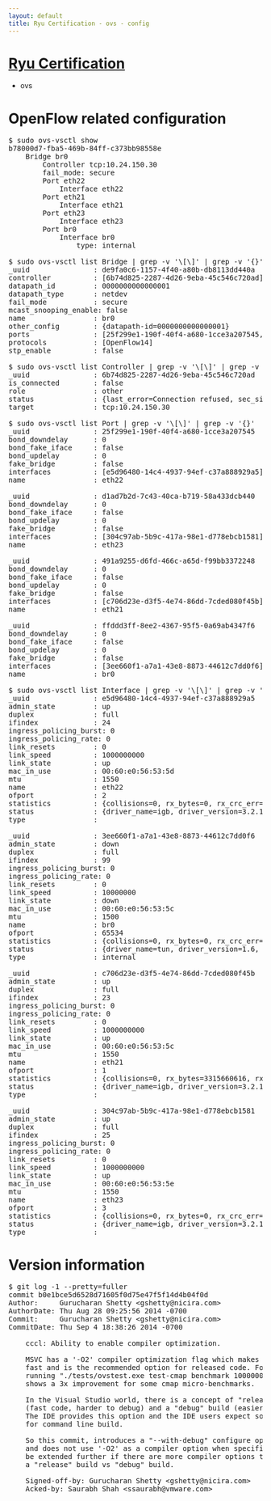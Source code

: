 ```yaml
---
layout: default
title: Ryu Certification - ovs - config
---
```

# [Ryu Certification](http://osrg.github.io/ryu/certification.html)
* ovs 

# OpenFlow related configuration
<pre>
$ sudo ovs-vsctl show
b78000d7-fba5-469b-84ff-c373bb98558e
    Bridge br0
        Controller tcp:10.24.150.30
        fail_mode: secure
        Port eth22
            Interface eth22
        Port eth21
            Interface eth21
        Port eth23
            Interface eth23
        Port br0
            Interface br0
                type: internal

$ sudo ovs-vsctl list Bridge | grep -v '\[\]' | grep -v '{}'
_uuid               : de9fa0c6-1157-4f40-a80b-db8113dd440a
controller          : [6b74d825-2287-4d26-9eba-45c546c720ad]
datapath_id         : 0000000000000001
datapath_type       : netdev
fail_mode           : secure
mcast_snooping_enable: false
name                : br0
other_config        : {datapath-id=0000000000000001}
ports               : [25f299e1-190f-40f4-a680-1cce3a207545, 491a9255-d6fd-466c-a65d-f99bb3372248, d1ad7b2d-7c43-40ca-b719-58a433dcb440, ffddd3ff-8ee2-4367-95f5-0a69ab4347f6]
protocols           : [OpenFlow14]
stp_enable          : false

$ sudo ovs-vsctl list Controller | grep -v '\[\]' | grep -v '{}'
_uuid               : 6b74d825-2287-4d26-9eba-45c546c720ad
is_connected        : false
role                : other
status              : {last_error=Connection refused, sec_since_connect=661, sec_since_disconnect=6, state=BACKOFF}
target              : tcp:10.24.150.30

$ sudo ovs-vsctl list Port | grep -v '\[\]' | grep -v '{}'
_uuid               : 25f299e1-190f-40f4-a680-1cce3a207545
bond_downdelay      : 0
bond_fake_iface     : false
bond_updelay        : 0
fake_bridge         : false
interfaces          : [e5d96480-14c4-4937-94ef-c37a888929a5]
name                : eth22

_uuid               : d1ad7b2d-7c43-40ca-b719-58a433dcb440
bond_downdelay      : 0
bond_fake_iface     : false
bond_updelay        : 0
fake_bridge         : false
interfaces          : [304c97ab-5b9c-417a-98e1-d778ebcb1581]
name                : eth23

_uuid               : 491a9255-d6fd-466c-a65d-f99bb3372248
bond_downdelay      : 0
bond_fake_iface     : false
bond_updelay        : 0
fake_bridge         : false
interfaces          : [c706d23e-d3f5-4e74-86dd-7cded080f45b]
name                : eth21

_uuid               : ffddd3ff-8ee2-4367-95f5-0a69ab4347f6
bond_downdelay      : 0
bond_fake_iface     : false
bond_updelay        : 0
fake_bridge         : false
interfaces          : [3ee660f1-a7a1-43e8-8873-44612c7dd0f6]
name                : br0

$ sudo ovs-vsctl list Interface | grep -v '\[\]' | grep -v '{}'
_uuid               : e5d96480-14c4-4937-94ef-c37a888929a5
admin_state         : up
duplex              : full
ifindex             : 24
ingress_policing_burst: 0
ingress_policing_rate: 0
link_resets         : 0
link_speed          : 1000000000
link_state          : up
mac_in_use          : 00:60:e0:56:53:5d
mtu                 : 1550
name                : eth22
ofport              : 2
statistics          : {collisions=0, rx_bytes=0, rx_crc_err=0, rx_dropped=0, rx_errors=0, rx_frame_err=0, rx_over_err=0, rx_packets=0, tx_bytes=1489127626, tx_dropped=0, tx_errors=0, tx_packets=23911186}
status              : {driver_name=igb, driver_version=3.2.10-k, firmware_version=2.10-9}
type                : 

_uuid               : 3ee660f1-a7a1-43e8-8873-44612c7dd0f6
admin_state         : down
duplex              : full
ifindex             : 99
ingress_policing_burst: 0
ingress_policing_rate: 0
link_resets         : 0
link_speed          : 10000000
link_state          : down
mac_in_use          : 00:60:e0:56:53:5c
mtu                 : 1500
name                : br0
ofport              : 65534
statistics          : {collisions=0, rx_bytes=0, rx_crc_err=0, rx_dropped=0, rx_errors=0, rx_frame_err=0, rx_over_err=0, rx_packets=0, tx_bytes=0, tx_dropped=0, tx_errors=0, tx_packets=0}
status              : {driver_name=tun, driver_version=1.6, firmware_version=N/A}
type                : internal

_uuid               : c706d23e-d3f5-4e74-86dd-7cded080f45b
admin_state         : up
duplex              : full
ifindex             : 23
ingress_policing_burst: 0
ingress_policing_rate: 0
link_resets         : 0
link_speed          : 1000000000
link_state          : up
mac_in_use          : 00:60:e0:56:53:5c
mtu                 : 1550
name                : eth21
ofport              : 1
statistics          : {collisions=0, rx_bytes=3315660616, rx_crc_err=0, rx_dropped=0, rx_errors=0, rx_frame_err=0, rx_over_err=0, rx_packets=33733224, tx_bytes=0, tx_dropped=0, tx_errors=0, tx_packets=0}
status              : {driver_name=igb, driver_version=3.2.10-k, firmware_version=2.10-9}
type                : 

_uuid               : 304c97ab-5b9c-417a-98e1-d778ebcb1581
admin_state         : up
duplex              : full
ifindex             : 25
ingress_policing_burst: 0
ingress_policing_rate: 0
link_resets         : 0
link_speed          : 1000000000
link_state          : up
mac_in_use          : 00:60:e0:56:53:5e
mtu                 : 1550
name                : eth23
ofport              : 3
statistics          : {collisions=0, rx_bytes=0, rx_crc_err=0, rx_dropped=0, rx_errors=0, rx_frame_err=0, rx_over_err=0, rx_packets=0, tx_bytes=3670753500, tx_dropped=0, tx_errors=0, tx_packets=2447169}
status              : {driver_name=igb, driver_version=3.2.10-k, firmware_version=2.10-9}
type                : 
</pre>

# Version information
<pre>
$ git log -1 --pretty=fuller
commit b0e1bce5d6528d71605f0d75e47f5f14d4b04f0d
Author:     Gurucharan Shetty &lt;gshetty@nicira.com&gt;
AuthorDate: Thu Aug 28 09:25:56 2014 -0700
Commit:     Gurucharan Shetty &lt;gshetty@nicira.com&gt;
CommitDate: Thu Sep 4 18:38:26 2014 -0700

    cccl: Ability to enable compiler optimization.
    
    MSVC has a '-O2' compiler optimization flag which makes code run
    fast and is the recommended option for released code. For e.g.,
    running &quot;./tests/ovstest.exe test-cmap benchmark 1000000 3 1&quot;
    shows a 3x improvement for some cmap micro-benchmarks.
    
    In the Visual Studio world, there is a concept of &quot;release&quot; build
    &#40;fast code, harder to debug&#41; and a &quot;debug&quot; build &#40;easier to debug&#41;.
    The IDE provides this option and the IDE users expect something similar
    for command line build.
    
    So this commit, introduces a &quot;--with-debug&quot; configure option for Windows
    and does not use '-O2' as a compiler option when specified. This can
    be extended further if there are more compiler options that distinguish
    a &quot;release&quot; build vs &quot;debug&quot; build.
    
    Signed-off-by: Gurucharan Shetty &lt;gshetty@nicira.com&gt;
    Acked-by: Saurabh Shah &lt;ssaurabh@vmware.com&gt;
</pre>
